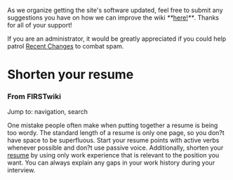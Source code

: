 As we organize getting the site's software updated, feel free to submit any
suggestions you have on how we can improve the wiki
_**_[here!](/index.php/User:Hallry/Suggestions "User:Hallry/Suggestions"
)_**_. Thanks for all of your support!

If you are an administrator, it would be greatly appreciated if you could help
patrol [Recent Changes](/index.php/Special:Recentchanges
"Special:Recentchanges" ) to combat spam.

# Shorten your resume

### From FIRSTwiki

Jump to: navigation, search

One mistake people often make when putting together a resume is being too
wordy. The standard length of a resume is only one page, so you don?t have
space to be superfluous. Start your resume points with active verbs whenever
possible and don?t use passive voice. Additionally, shorten your
[resume](http://www.resumesplanet.com/samples.php
"http://www.resumesplanet.com/samples.php" ) by using only work experience
that is relevant to the position you want. You can always explain any gaps in
your work history during your interview.


